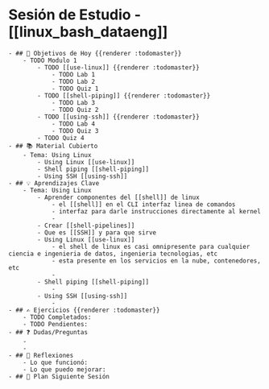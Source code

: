 # **Sesión de Estudio - [[linux_bash_dataeng]]**
	- ## 🎯 Objetivos de Hoy {{renderer :todomaster}}
		- TODO Modulo 1
			- TODO [[use-linux]] {{renderer :todomaster}}
				- TODO Lab 1
				- TODO Lab 2
				- TODO Quiz 1
			- TODO [[shell-piping]] {{renderer :todomaster}}
				- TODO Lab 3
				- TODO Quiz 2
			- TODO [[using-ssh]] {{renderer :todomaster}}
				- TODO Lab 4
				- TODO Quiz 3
			- TODO Quiz 4
	- ## 📚 Material Cubierto
		- Tema: Using Linux
			- Using Linux [[use-linux]]
			- Shell piping [[shell-piping]]
			- Using SSH [[using-ssh]]
	- ## 💡 Aprendizajes Clave
		- Tema: Using Linux
			- Aprender componentes del [[shell]] de linux
				- el [[shell]] en el CLI interfaz linea de comandos
				- interfaz para darle instrucciones directamente al kernel
				-
			- Crear [[shell-pipelines]]
			- Que es [[SSH]] y para que sirve
			- Using Linux [[use-linux]]
				- el shell de linux es casi omnipresente para cualquier ciencia e ingenieria de datos, ingenieria tecnologias, etc
				- esta presente en los servicios en la nube, contenedores, etc
				-
			- Shell piping [[shell-piping]]
				-
			- Using SSH [[using-ssh]]
				-
	- ## ✍️ Ejercicios {{renderer :todomaster}}
		- TODO Completados:
		- TODO Pendientes:
	- ## ❓ Dudas/Preguntas
		-
		-
	- ## 📝 Reflexiones
		- Lo que funcionó:
		- Lo que puedo mejorar:
	- ## 📅 Plan Siguiente Sesión